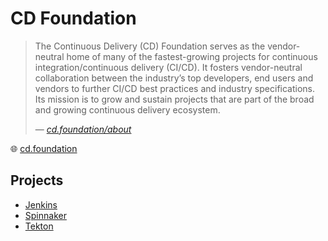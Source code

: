 # CD Foundation

> The Continuous Delivery (CD) Foundation serves as the vendor-neutral home of many of the fastest-growing projects for continuous integration/continuous delivery (CI/CD).
> It fosters vendor-neutral collaboration between the industry’s top developers, end users and vendors to further CI/CD best practices and industry specifications.
> Its mission is to grow and sustain projects that are part of the broad and growing continuous delivery ecosystem.
>
> &mdash; _[cd.foundation/about](https://cd.foundation/about/)_

🌐 [cd.foundation](https://cd.foundation/)

## Projects

* [Jenkins](jenkins.md)
* [Spinnaker](spinnaker.md)
* [Tekton](tekton.md)
